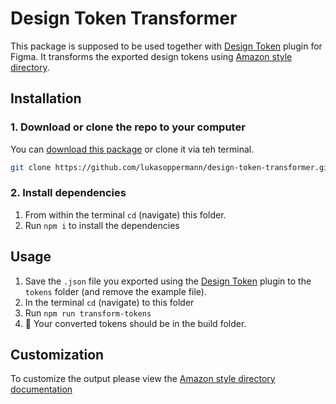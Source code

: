 # Design Token Transformer

This package is supposed to be used together with [Design Token](https://github.com/lukasoppermann/design-tokens) plugin for Figma.
It transforms the exported design tokens using [Amazon style directory](https://amzn.github.io/style-dictionary/#/).

## Installation
### 1. Download or clone the repo to your computer
You can [download this package](https://github.com/lukasoppermann/design-token-transformer/archive/master.zip) or clone it via teh terminal.

``` Bash
git clone https://github.com/lukasoppermann/design-token-transformer.git
```
### 2. Install dependencies
1. From within the terminal `cd` (navigate) this folder.
2. Run `npm i` to install the dependencies

## Usage
1. Save the `.json` file you exported using the [Design Token](https://github.com/lukasoppermann/design-tokens) plugin to the `tokens` folder (and remove the example file).
2. In the terminal `cd` (navigate) to this folder
3. Run `npm run transform-tokens`
4. 🎉 Your converted tokens should be in the build folder.

## Customization
To customize the output please view the [Amazon style directory documentation](https://amzn.github.io/style-dictionary/#/config)
